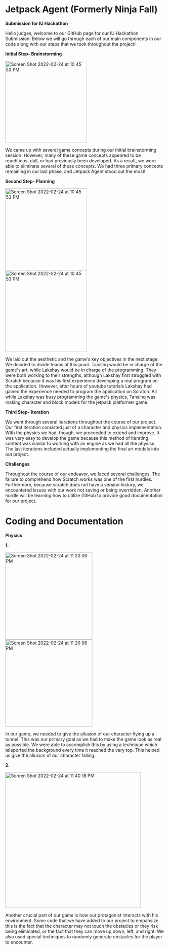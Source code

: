 # Jetpack Agent (Formerly Ninja Fall)
**Submission for IU Hackathon**


Hello judges, welcome to our GitHub page for our IU Hackathon Submission! Below we will go through each of our main components in our code along with our steps that we took throughout the project!


**Initial Step- Brainstorming**

<img width="258" alt="Screen Shot 2022-02-24 at 10 45 53 PM" src="https://user-images.githubusercontent.com/40647195/155870477-9119ad50-eaad-496d-8d29-e230363ffcd6.jpg">


We came up with several game concepts during our initial brainstorming session. However, many of these game concepts appeared to be repetitious, dull, or had previously been developed. As a result, we were able to eliminate several of these concepts. We had three primary concepts remaining in our last phase, and Jetpack Agent stood out the most!

**Second Step- Planning**

<img width="258" alt="Screen Shot 2022-02-24 at 10 45 53 PM" src="https://user-images.githubusercontent.com/40647195/155869767-e2377ee9-734a-4a9e-9a78-3ee7123777c0.png">
<img width="258" alt="Screen Shot 2022-02-24 at 10 45 53 PM" src="https://user-images.githubusercontent.com/40647195/155869823-6bd17e85-a333-4ed0-8cba-373e433cc5ca.png">


We laid out the aesthetic and the game's key objectives in the next stage. We decided to divide teams at this point. Tanishq would be in charge of the game's art, while Lakshay would be in charge of the programming. They were both working to their strengths, although Lakshay first struggled with Scratch because it was his first experience developing a real program on the application. However, after hours of youtube tutorials Lakshay had gained the experience needed to program the application on Scratch. All while Lakshay was busy programming the game's physics, Tansihq was making character and block models for the jetpack platformer game.

**Third Step- Iteration**

We went through several iterations throughout the course of our project. Our first iteration consisted just of a character and physics implementation. With the physics we had, though, we proceeded to extend and improve. It was very easy to develop the game because this method of iterating content was similar to working with an engine as we had all the physics. The last iterations included actually implementing the final art models into out project.

**Challenges**

Throughout the course of our endeavor, we faced several challenges. The failure to comprehend how Scratch works was one of the first hurdles. Furthermore, because scratch does not have a version history, we encountered issues with our work not saving or being overridden. Another hurdle will be learning how to utilize GitHub to provide good documentation for our project.

# Coding and Documentation

**Physics**

**1.**

<img width="275" alt="Screen Shot 2022-02-24 at 11 20 06 PM" src="https://user-images.githubusercontent.com/40647195/155869983-b271bb79-5f71-4640-af46-f1a1114817dd.png">
<img width="275" alt="Screen Shot 2022-02-24 at 11 20 06 PM" src="https://user-images.githubusercontent.com/40647195/155870015-be738c90-3801-4c43-aa2a-40afec1a5de6.png">

In our game, we needed to give the allusion of our character flying up a tunnel. This was our primary goal as we had to make the game look as real as possible. We were able to accomplish this by using a technique which teleported the background every time it reached the very top. This helped us give the allusion of our character falling.

**2.**

<img width="428" alt="Screen Shot 2022-02-24 at 11 40 18 PM" src="https://user-images.githubusercontent.com/40647195/155870192-e802143c-923e-436f-a7c4-c25cb032341a.png">

Another crucial part of our game is how our protagonist interacts with his environment. Some code that we have added to our project to empahsize this is the fact that the character may not touch the obstacles or they risk being eliminated, or the fact that they can move up,down, left, and right. We also used special techniques to randomly generate obstacles for the player to encounter.
